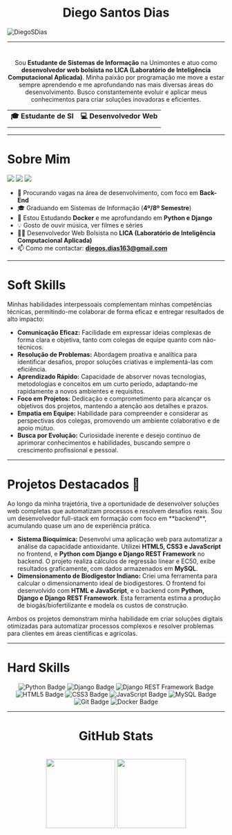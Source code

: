 <div align="center">
    <h1>Diego Santos Dias</h1>
</div>
    
<p align="left"> <img src="https://komarev.com/ghpvc/?username=DiegoSDias&label=Profile%20views&color=0e75b6&style=flat" alt="DiegoSDias" /> </p>

---
#
<p align="center">Sou <b>Estudante de Sistemas de Informação</b> na Unimontes e atuo como <b>desenvolvedor web bolsista no LICA (Laboratório de Inteligência Computacional Aplicada)</b>. Minha paixão por programação me move a estar sempre aprendendo e me aprofundando nas mais diversas áreas do desenvolvimento. Busco constantemente evoluir e aplicar meus conhecimentos para criar soluções inovadoras e eficientes.</p>

<div align="center">
    <table>
        <tr>
            <td><b>🎓 Estudante de SI</b></td>
            <td><b>💻 Desenvolvedor Web</b></td>
        </tr>
        <tr>
            <td></td>
            <td></td>
        </tr>
    </table>
</div>

---
# Sobre Mim    
<div align="left">    
    <a href="https://www.instagram.com/diego.s_dias/" target="_blank"><img src="https://img.shields.io/badge/-Instagram-E4405F?style=for-the-badge&logo=instagram&logoColor=white" target="_blank"></a>
    <a href = "mailto:diegos.dias163@gmail.com"><img src="https://img.shields.io/badge/-Gmail-EA4335?style=for-the-badge&logo=gmail&logoColor=white" target="_blank"></a>
    <a href="https://www.linkedin.com/in/diego-dias-8992422b5/" target="_blank"><img src="https://img.shields.io/badge/-LinkedIn-0A66C2?style=for-the-badge&logo=linkedin&logoColor=white" target="_blank"></a>    
</div>

- 🔭 Procurando vagas na área de desenvolvimento, com foco em **Back-End**
- 🎓 Graduando em Sistemas de Informação (**4º/8º Semestre**)
- 🌱 Estou Estudando **Docker** e me aprofundando em **Python e Django**
- 💡 Gosto de ouvir música, ver filmes e séries
- 💪🏻 Desenvolvedor Web Bolsista no **LICA (Laboratório de Inteligência Computacional Aplicada)**
- 📫 Como me contactar: **diegos.dias163@gmail.com**

---
# Soft Skills

Minhas habilidades interpessoais complementam minhas competências técnicas, permitindo-me colaborar de forma eficaz e entregar resultados de alto impacto:

* **Comunicação Eficaz:** Facilidade em expressar ideias complexas de forma clara e objetiva, tanto com colegas de equipe quanto com não-técnicos.
* **Resolução de Problemas:** Abordagem proativa e analítica para identificar desafios, propor soluções criativas e implementá-las com eficiência.
* **Aprendizado Rápido:** Capacidade de absorver novas tecnologias, metodologias e conceitos em um curto período, adaptando-me rapidamente a novos ambientes e requisitos.
* **Foco em Projetos:** Dedicação e comprometimento para alcançar os objetivos dos projetos, mantendo a atenção aos detalhes e prazos.
* **Empatia em Equipe:** Habilidade para compreender e considerar as perspectivas dos colegas, promovendo um ambiente colaborativo e de apoio mútuo.
* **Busca por Evolução:** Curiosidade inerente e desejo contínuo de aprimorar conhecimentos e habilidades, buscando sempre o crescimento profissional e pessoal.

---

# Projetos Destacados 🚀

<p>Ao longo da minha trajetória, tive a oportunidade de desenvolver soluções web completas que automatizam processos e resolvem desafios reais. Sou um desenvolvedor full-stack em formação com foco em **backend**, acumulando quase um ano de experiência prática.</p>

-   **Sistema Bioquímica:** Desenvolvi uma aplicação web para automatizar a análise da capacidade antioxidante. Utilizei **HTML5, CSS3 e JavaScript** no frontend, e **Python com Django e Django REST Framework** no backend. O projeto realiza cálculos de regressão linear e EC50, exibe resultados graficamente, com dados armazenados em **MySQL**.
-   **Dimensionamento de Biodigestor Indiano:** Criei uma ferramenta para calcular o dimensionamento ideal de biodigestores. O frontend foi desenvolvido com **HTML e JavaScript**, e o backend com **Python, Django e Django REST Framework**. Esta ferramenta estima a produção de biogás/biofertilizante e modela os custos de construção.

<p>Ambos os projetos demonstram minha habilidade em criar soluções digitais otimizadas para automatizar processos complexos e resolver problemas para clientes em áreas científicas e agrícolas.</p>

---

# Hard Skills    

<div align="center">
    <img alt="Python Badge" src="https://img.shields.io/badge/Python-3776AB?style=for-the-badge&logo=python&logoColor=white">
    <img alt="Django Badge" src="https://img.shields.io/badge/Django-092E20?style=for-the-badge&logo=django&logoColor=white">
    <img alt="Django REST Framework Badge" src="https://img.shields.io/badge/Django%20REST%20Framework-092E20?style=for-the-badge&logo=django&logoColor=white">
    <img alt="HTML5 Badge" src="https://img.shields.io/badge/HTML5-E34F26?style=for-the-badge&logo=html5&logoColor=white">
    <img alt="CSS3 Badge" src="https://img.shields.io/badge/CSS3-1572B6?style=for-the-badge&logo=css3&logoColor=white">
    <img alt="JavaScript Badge" src="https://img.shields.io/badge/JavaScript-F7DF1E?style=for-the-badge&logo=javascript&logoColor=black">
    <img alt="MySQL Badge" src="https://img.shields.io/badge/MySQL-4479A1?style=for-the-badge&logo=mysql&logoColor=white">
    <img alt="Git Badge" src="https://img.shields.io/badge/Git-F05032?style=for-the-badge&logo=git&logoColor=white">
    <img alt="Docker Badge" src="https://img.shields.io/badge/Docker-2496ED?style=for-the-badge&logo=docker&logoColor=white">
</div>

---

<div style="text-align: center;" align="center">
    <h1>GitHub Stats</h1>
    <br>
    <img height="160em" src="https://github-readme-stats.vercel.app/api?username=DiegoSDias&hide_title=true&theme=moltack&show_icons=true&include_all_commits=false&locale=pt-br"/>
    <img height="160em" src="https://github-readme-mwendwa.vercel.app/api/top-langs/?username=DiegoSDias&layout=compact&count_private=true&theme=moltack&locale=pt-br"/>
</div>
